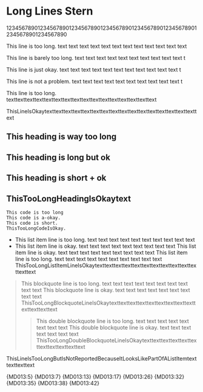 # Long Lines Stern

12345678901234567890123456789012345678901234567890123456789012345678901234567890

This line is too long. text text text text text text text text text text text text

This line is barely too long. text text text text text text text text text text t

This line is just okay. text text text text text text text text text text text t

This line is not a problem. text text text text text text text text text text t

This line is too long. texttexttexttexttexttexttexttexttexttexttexttexttexttexttexttext

ThisLineIsOkaytexttexttexttexttexttexttexttexttexttexttexttexttexttexttexttexttext

## This heading is way too long

## This heading is long but ok

## This heading is short + ok

## ThisTooLongHeadingIsOkaytext

```text
This code is too long
This code is a-okay.
This code is short.
ThisTooLongCodeIsOkay.
```

* This list item line is too long. text text text text text text text text text text
* This list item line is okay. text text text text text text text text text
  This list item line is okay. text text text text text text text text text
  This list item line is too long. text text text text text text text text text text
  ThisTooLongListItemLineIsOkaytexttexttexttexttexttexttexttexttexttexttexttexttext

> This blockquote line is too long. text text text text text text text text text text
> This blockquote line is okay. text text text text text text text text text
> ThisTooLongBlockquoteLineIsOkaytexttexttexttexttexttexttexttexttexttexttexttexttext
>
> > This double blockquote line is too long. text text text text text text text text
> > This double blockquote line is okay. text text text text text text text
> > ThisTooLongDoubleBlockquoteLineIsOkaytexttexttexttexttexttexttexttexttexttexttext

  ThisLineIsTooLongButIsNotReportedBecauseItLooksLikePartOfAListItemtexttexttexttext

{MD013:5}
{MD013:7}
{MD013:13}
{MD013:17}
{MD013:26}
{MD013:32}
{MD013:35}
{MD013:38}
{MD013:42}

<!-- markdownlint-configure-file {
  "MD013": {
    "stern": true,
    "heading_line_length": 30,
    "code_block_line_length": 20
  }
} -->
